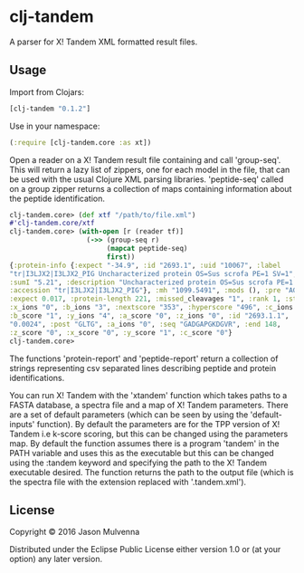 # clj-tandem

A parser for X! Tandem XML formatted result files.

## Usage

Import from Clojars:

```clojure
[clj-tandem "0.1.2"]
```

Use in your namespace:

```clojure
(:require [clj-tandem.core :as xt])
```

Open a reader on a X! Tandem result file containing and call
'group-seq'. This will return a lazy list of zippers, one for each
model in the file, that can be used with the usual Clojure XML parsing
libraries. 'peptide-seq' called on a group zipper returns a collection
of maps containing information about the peptide identification.

```clojure
clj-tandem.core> (def xtf "/path/to/file.xml")
#'clj-tandem.core/xtf
clj-tandem.core> (with-open [r (reader tf)]
                   (->> (group-seq r)
                        (mapcat peptide-seq)
                        first))
{:protein-info {:expect "-34.9", :id "2693.1", :uid "10067", :label
"tr|I3LJX2|I3LJX2_PIG Uncharacterized protein OS=Sus scrofa PE=1 SV=1",
:sumI "5.21", :description "Uncharacterized protein OS=Sus scrofa PE=1 SV=1",
:accession "tr|I3LJX2|I3LJX2_PIG"}, :mh "1099.5491", :mods (), :pre "AGPK",
:expect 0.017, :protein-length 221, :missed_cleavages "1", :rank 1, :start 137,
:x_ions "0", :b_ions "3", :nextscore "353", :hyperscore "496", :c_ions "0",
:b_score "1", :y_ions "4", :a_score "0", :z_ions "0", :id "2693.1.1", :delta
"0.0024", :post "GLTG", :a_ions "0", :seq "GADGAPGKDGVR", :end 148,
:z_score "0", :x_score "0", :y_score "1", :c_score "0"}
clj-tandem.core> 
```

The functions 'protein-report' and 'peptide-report' return a
collection of strings representing csv separated lines describing
peptide and protein identifications.

You can run X! Tandem with the 'xtandem' function which takes paths to
a FASTA database, a spectra file and a map of X! Tandem
parameters. There are a set of default parameters (which can be seen
by using the 'default-inputs' function). By default the parameters are
for the TPP version of X! Tandem i.e k-score scoring, but this can be
changed using the parameters map. By default the function assumes
there is a program 'tandem' in the PATH variable and uses this as the
executable but this can be changed using the :tandem keyword and
specifying the path to the X! Tandem executable desired. The function
returns the path to the output file (which is the spectra file with
the extension replaced with '.tandem.xml').

## License

Copyright © 2016 Jason Mulvenna

Distributed under the Eclipse Public License either version 1.0 or (at
your option) any later version.
